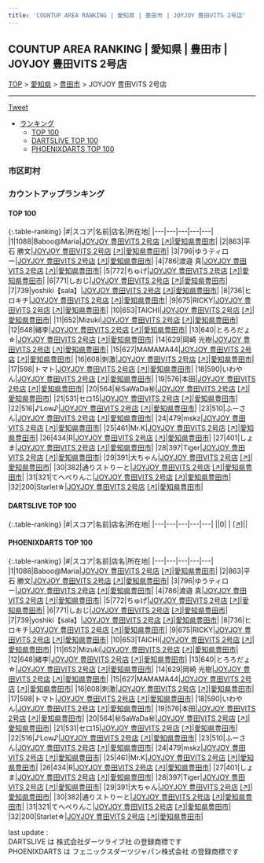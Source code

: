 ```yaml
---
title: 'COUNTUP AREA RANKING | 愛知県 | 豊田市 | JOYJOY 豊田VITS 2号店'
---
```

## COUNTUP AREA RANKING | 愛知県 | 豊田市 | JOYJOY 豊田VITS 2号店

[TOP](/darts/rank/) > [愛知県](/darts/rank/愛知県/) > [豊田市](/darts/rank/愛知県/豊田市/) > JOYJOY 豊田VITS 2号店

___

<a href="https://twitter.com/share?ref_src=twsrc%5Etfw" data-text="COUNTUP AREA RANKING | 愛知県豊田市JOYJOY 豊田VITS 2号店" class="twitter-share-button" data-hashtags="DARTSLIVE,PHOENIXDARTS,darts,ダーツ" data-show-count="false">Tweet</a>

* [ランキング](#カウントアップランキング)
    * [TOP 100](#top-100)
    * [DARTSLIVE TOP 100](#dartslive-top-100)
    * [PHOENIXDARTS TOP 100](#phoenixdarts-top-100)

### 市区町村

<ul>

</ul>

### カウントアップランキング

#### TOP 100



{:.table-ranking}
|#|スコア|名前|店名|所在地|
|---|---|---|---|---|
|1|1088|<span class="rank-name-pd">Baboo@Maria</span>|<a href="/darts/rank/shops/76875.html">JOYJOY 豊田VITS 2号店</a> <a href="https://vs.phoenixdarts.com/jp/shop/shopDetailInfo/s_76875?s_seq=76875">[↗]</a>|<a href="/darts/rank/愛知県/豊田市">愛知県豊田市</a>|
|2|863|<span class="rank-name-pd"><span class="pro-icon-pd"></span>平石 勝文</span>|<a href="/darts/rank/shops/76875.html">JOYJOY 豊田VITS 2号店</a> <a href="https://vs.phoenixdarts.com/jp/shop/shopDetailInfo/s_76875?s_seq=76875">[↗]</a>|<a href="/darts/rank/愛知県/豊田市">愛知県豊田市</a>|
|3|796|<span class="rank-name-pd">ゆうティロー</span>|<a href="/darts/rank/shops/76875.html">JOYJOY 豊田VITS 2号店</a> <a href="https://vs.phoenixdarts.com/jp/shop/shopDetailInfo/s_76875?s_seq=76875">[↗]</a>|<a href="/darts/rank/愛知県/豊田市">愛知県豊田市</a>|
|4|786|<span class="rank-name-pd"><span class="pro-icon-pd"></span>渡邉 真</span>|<a href="/darts/rank/shops/76875.html">JOYJOY 豊田VITS 2号店</a> <a href="https://vs.phoenixdarts.com/jp/shop/shopDetailInfo/s_76875?s_seq=76875">[↗]</a>|<a href="/darts/rank/愛知県/豊田市">愛知県豊田市</a>|
|5|772|<span class="rank-name-pd">ちゅげ</span>|<a href="/darts/rank/shops/76875.html">JOYJOY 豊田VITS 2号店</a> <a href="https://vs.phoenixdarts.com/jp/shop/shopDetailInfo/s_76875?s_seq=76875">[↗]</a>|<a href="/darts/rank/愛知県/豊田市">愛知県豊田市</a>|
|6|771|<span class="rank-name-pd">しおじ</span>|<a href="/darts/rank/shops/76875.html">JOYJOY 豊田VITS 2号店</a> <a href="https://vs.phoenixdarts.com/jp/shop/shopDetailInfo/s_76875?s_seq=76875">[↗]</a>|<a href="/darts/rank/愛知県/豊田市">愛知県豊田市</a>|
|7|739|<span class="rank-name-pd">yoshiki【sala】</span>|<a href="/darts/rank/shops/76875.html">JOYJOY 豊田VITS 2号店</a> <a href="https://vs.phoenixdarts.com/jp/shop/shopDetailInfo/s_76875?s_seq=76875">[↗]</a>|<a href="/darts/rank/愛知県/豊田市">愛知県豊田市</a>|
|8|736|<span class="rank-name-pd">ヒロキチ</span>|<a href="/darts/rank/shops/76875.html">JOYJOY 豊田VITS 2号店</a> <a href="https://vs.phoenixdarts.com/jp/shop/shopDetailInfo/s_76875?s_seq=76875">[↗]</a>|<a href="/darts/rank/愛知県/豊田市">愛知県豊田市</a>|
|9|675|<span class="rank-name-pd">RICKY</span>|<a href="/darts/rank/shops/76875.html">JOYJOY 豊田VITS 2号店</a> <a href="https://vs.phoenixdarts.com/jp/shop/shopDetailInfo/s_76875?s_seq=76875">[↗]</a>|<a href="/darts/rank/愛知県/豊田市">愛知県豊田市</a>|
|10|653|<span class="rank-name-pd">TAICHI</span>|<a href="/darts/rank/shops/76875.html">JOYJOY 豊田VITS 2号店</a> <a href="https://vs.phoenixdarts.com/jp/shop/shopDetailInfo/s_76875?s_seq=76875">[↗]</a>|<a href="/darts/rank/愛知県/豊田市">愛知県豊田市</a>|
|11|652|<span class="rank-name-pd">Mizuki</span>|<a href="/darts/rank/shops/76875.html">JOYJOY 豊田VITS 2号店</a> <a href="https://vs.phoenixdarts.com/jp/shop/shopDetailInfo/s_76875?s_seq=76875">[↗]</a>|<a href="/darts/rank/愛知県/豊田市">愛知県豊田市</a>|
|12|648|<span class="rank-name-pd">緒李</span>|<a href="/darts/rank/shops/76875.html">JOYJOY 豊田VITS 2号店</a> <a href="https://vs.phoenixdarts.com/jp/shop/shopDetailInfo/s_76875?s_seq=76875">[↗]</a>|<a href="/darts/rank/愛知県/豊田市">愛知県豊田市</a>|
|13|640|<span class="rank-name-pd">とろろだょ☆</span>|<a href="/darts/rank/shops/76875.html">JOYJOY 豊田VITS 2号店</a> <a href="https://vs.phoenixdarts.com/jp/shop/shopDetailInfo/s_76875?s_seq=76875">[↗]</a>|<a href="/darts/rank/愛知県/豊田市">愛知県豊田市</a>|
|14|629|<span class="rank-name-pd"><span class="pro-icon-pd"></span>岡崎 光樹</span>|<a href="/darts/rank/shops/76875.html">JOYJOY 豊田VITS 2号店</a> <a href="https://vs.phoenixdarts.com/jp/shop/shopDetailInfo/s_76875?s_seq=76875">[↗]</a>|<a href="/darts/rank/愛知県/豊田市">愛知県豊田市</a>|
|15|627|<span class="rank-name-pd">MAMAMA44</span>|<a href="/darts/rank/shops/76875.html">JOYJOY 豊田VITS 2号店</a> <a href="https://vs.phoenixdarts.com/jp/shop/shopDetailInfo/s_76875?s_seq=76875">[↗]</a>|<a href="/darts/rank/愛知県/豊田市">愛知県豊田市</a>|
|16|608|<span class="rank-name-pd">刺激</span>|<a href="/darts/rank/shops/76875.html">JOYJOY 豊田VITS 2号店</a> <a href="https://vs.phoenixdarts.com/jp/shop/shopDetailInfo/s_76875?s_seq=76875">[↗]</a>|<a href="/darts/rank/愛知県/豊田市">愛知県豊田市</a>|
|17|598|<span class="rank-name-pd">トマト</span>|<a href="/darts/rank/shops/76875.html">JOYJOY 豊田VITS 2号店</a> <a href="https://vs.phoenixdarts.com/jp/shop/shopDetailInfo/s_76875?s_seq=76875">[↗]</a>|<a href="/darts/rank/愛知県/豊田市">愛知県豊田市</a>|
|18|590|<span class="rank-name-pd">いわやん</span>|<a href="/darts/rank/shops/76875.html">JOYJOY 豊田VITS 2号店</a> <a href="https://vs.phoenixdarts.com/jp/shop/shopDetailInfo/s_76875?s_seq=76875">[↗]</a>|<a href="/darts/rank/愛知県/豊田市">愛知県豊田市</a>|
|19|576|<span class="rank-name-pd">本田</span>|<a href="/darts/rank/shops/76875.html">JOYJOY 豊田VITS 2号店</a> <a href="https://vs.phoenixdarts.com/jp/shop/shopDetailInfo/s_76875?s_seq=76875">[↗]</a>|<a href="/darts/rank/愛知県/豊田市">愛知県豊田市</a>|
|20|564|<span class="rank-name-pd">㊙︎SaWaDa㊙︎</span>|<a href="/darts/rank/shops/76875.html">JOYJOY 豊田VITS 2号店</a> <a href="https://vs.phoenixdarts.com/jp/shop/shopDetailInfo/s_76875?s_seq=76875">[↗]</a>|<a href="/darts/rank/愛知県/豊田市">愛知県豊田市</a>|
|21|531|<span class="rank-name-pd">セロ15</span>|<a href="/darts/rank/shops/76875.html">JOYJOY 豊田VITS 2号店</a> <a href="https://vs.phoenixdarts.com/jp/shop/shopDetailInfo/s_76875?s_seq=76875">[↗]</a>|<a href="/darts/rank/愛知県/豊田市">愛知県豊田市</a>|
|22|516|<span class="rank-name-pd">♪Low♪</span>|<a href="/darts/rank/shops/76875.html">JOYJOY 豊田VITS 2号店</a> <a href="https://vs.phoenixdarts.com/jp/shop/shopDetailInfo/s_76875?s_seq=76875">[↗]</a>|<a href="/darts/rank/愛知県/豊田市">愛知県豊田市</a>|
|23|510|<span class="rank-name-pd">ふーさん</span>|<a href="/darts/rank/shops/76875.html">JOYJOY 豊田VITS 2号店</a> <a href="https://vs.phoenixdarts.com/jp/shop/shopDetailInfo/s_76875?s_seq=76875">[↗]</a>|<a href="/darts/rank/愛知県/豊田市">愛知県豊田市</a>|
|24|479|<span class="rank-name-pd">mskz</span>|<a href="/darts/rank/shops/76875.html">JOYJOY 豊田VITS 2号店</a> <a href="https://vs.phoenixdarts.com/jp/shop/shopDetailInfo/s_76875?s_seq=76875">[↗]</a>|<a href="/darts/rank/愛知県/豊田市">愛知県豊田市</a>|
|25|461|<span class="rank-name-pd">Mr.K</span>|<a href="/darts/rank/shops/76875.html">JOYJOY 豊田VITS 2号店</a> <a href="https://vs.phoenixdarts.com/jp/shop/shopDetailInfo/s_76875?s_seq=76875">[↗]</a>|<a href="/darts/rank/愛知県/豊田市">愛知県豊田市</a>|
|26|434|<span class="rank-name-pd">R</span>|<a href="/darts/rank/shops/76875.html">JOYJOY 豊田VITS 2号店</a> <a href="https://vs.phoenixdarts.com/jp/shop/shopDetailInfo/s_76875?s_seq=76875">[↗]</a>|<a href="/darts/rank/愛知県/豊田市">愛知県豊田市</a>|
|27|401|<span class="rank-name-pd">しょま</span>|<a href="/darts/rank/shops/76875.html">JOYJOY 豊田VITS 2号店</a> <a href="https://vs.phoenixdarts.com/jp/shop/shopDetailInfo/s_76875?s_seq=76875">[↗]</a>|<a href="/darts/rank/愛知県/豊田市">愛知県豊田市</a>|
|28|397|<span class="rank-name-pd">Tiger</span>|<a href="/darts/rank/shops/76875.html">JOYJOY 豊田VITS 2号店</a> <a href="https://vs.phoenixdarts.com/jp/shop/shopDetailInfo/s_76875?s_seq=76875">[↗]</a>|<a href="/darts/rank/愛知県/豊田市">愛知県豊田市</a>|
|29|391|<span class="rank-name-pd">大ちゃん</span>|<a href="/darts/rank/shops/76875.html">JOYJOY 豊田VITS 2号店</a> <a href="https://vs.phoenixdarts.com/jp/shop/shopDetailInfo/s_76875?s_seq=76875">[↗]</a>|<a href="/darts/rank/愛知県/豊田市">愛知県豊田市</a>|
|30|382|<span class="rank-name-pd">通りストりーと</span>|<a href="/darts/rank/shops/76875.html">JOYJOY 豊田VITS 2号店</a> <a href="https://vs.phoenixdarts.com/jp/shop/shopDetailInfo/s_76875?s_seq=76875">[↗]</a>|<a href="/darts/rank/愛知県/豊田市">愛知県豊田市</a>|
|31|321|<span class="rank-name-pd">てへぺりんこ</span>|<a href="/darts/rank/shops/76875.html">JOYJOY 豊田VITS 2号店</a> <a href="https://vs.phoenixdarts.com/jp/shop/shopDetailInfo/s_76875?s_seq=76875">[↗]</a>|<a href="/darts/rank/愛知県/豊田市">愛知県豊田市</a>|
|32|200|<span class="rank-name-pd">Starlet☆</span>|<a href="/darts/rank/shops/76875.html">JOYJOY 豊田VITS 2号店</a> <a href="https://vs.phoenixdarts.com/jp/shop/shopDetailInfo/s_76875?s_seq=76875">[↗]</a>|<a href="/darts/rank/愛知県/豊田市">愛知県豊田市</a>|


#### DARTSLIVE TOP 100



{:.table-ranking}
|#|スコア|名前|店名|所在地|
|---|---|---|---|---|
||0|<span class="rank-name-dl"> </span>|<a href="/darts/rank/shops/.html"></a> <a href="">[↗]</a>|<a href="/darts/rank//"></a>|


#### PHOENIXDARTS TOP 100



{:.table-ranking}
|#|スコア|名前|店名|所在地|
|---|---|---|---|---|
|1|1088|<span class="rank-name-pd">Baboo@Maria</span>|<a href="/darts/rank/shops/76875.html">JOYJOY 豊田VITS 2号店</a> <a href="https://vs.phoenixdarts.com/jp/shop/shopDetailInfo/s_76875?s_seq=76875">[↗]</a>|<a href="/darts/rank/愛知県/豊田市">愛知県豊田市</a>|
|2|863|<span class="rank-name-pd"><span class="pro-icon-pd"></span>平石 勝文</span>|<a href="/darts/rank/shops/76875.html">JOYJOY 豊田VITS 2号店</a> <a href="https://vs.phoenixdarts.com/jp/shop/shopDetailInfo/s_76875?s_seq=76875">[↗]</a>|<a href="/darts/rank/愛知県/豊田市">愛知県豊田市</a>|
|3|796|<span class="rank-name-pd">ゆうティロー</span>|<a href="/darts/rank/shops/76875.html">JOYJOY 豊田VITS 2号店</a> <a href="https://vs.phoenixdarts.com/jp/shop/shopDetailInfo/s_76875?s_seq=76875">[↗]</a>|<a href="/darts/rank/愛知県/豊田市">愛知県豊田市</a>|
|4|786|<span class="rank-name-pd"><span class="pro-icon-pd"></span>渡邉 真</span>|<a href="/darts/rank/shops/76875.html">JOYJOY 豊田VITS 2号店</a> <a href="https://vs.phoenixdarts.com/jp/shop/shopDetailInfo/s_76875?s_seq=76875">[↗]</a>|<a href="/darts/rank/愛知県/豊田市">愛知県豊田市</a>|
|5|772|<span class="rank-name-pd">ちゅげ</span>|<a href="/darts/rank/shops/76875.html">JOYJOY 豊田VITS 2号店</a> <a href="https://vs.phoenixdarts.com/jp/shop/shopDetailInfo/s_76875?s_seq=76875">[↗]</a>|<a href="/darts/rank/愛知県/豊田市">愛知県豊田市</a>|
|6|771|<span class="rank-name-pd">しおじ</span>|<a href="/darts/rank/shops/76875.html">JOYJOY 豊田VITS 2号店</a> <a href="https://vs.phoenixdarts.com/jp/shop/shopDetailInfo/s_76875?s_seq=76875">[↗]</a>|<a href="/darts/rank/愛知県/豊田市">愛知県豊田市</a>|
|7|739|<span class="rank-name-pd">yoshiki【sala】</span>|<a href="/darts/rank/shops/76875.html">JOYJOY 豊田VITS 2号店</a> <a href="https://vs.phoenixdarts.com/jp/shop/shopDetailInfo/s_76875?s_seq=76875">[↗]</a>|<a href="/darts/rank/愛知県/豊田市">愛知県豊田市</a>|
|8|736|<span class="rank-name-pd">ヒロキチ</span>|<a href="/darts/rank/shops/76875.html">JOYJOY 豊田VITS 2号店</a> <a href="https://vs.phoenixdarts.com/jp/shop/shopDetailInfo/s_76875?s_seq=76875">[↗]</a>|<a href="/darts/rank/愛知県/豊田市">愛知県豊田市</a>|
|9|675|<span class="rank-name-pd">RICKY</span>|<a href="/darts/rank/shops/76875.html">JOYJOY 豊田VITS 2号店</a> <a href="https://vs.phoenixdarts.com/jp/shop/shopDetailInfo/s_76875?s_seq=76875">[↗]</a>|<a href="/darts/rank/愛知県/豊田市">愛知県豊田市</a>|
|10|653|<span class="rank-name-pd">TAICHI</span>|<a href="/darts/rank/shops/76875.html">JOYJOY 豊田VITS 2号店</a> <a href="https://vs.phoenixdarts.com/jp/shop/shopDetailInfo/s_76875?s_seq=76875">[↗]</a>|<a href="/darts/rank/愛知県/豊田市">愛知県豊田市</a>|
|11|652|<span class="rank-name-pd">Mizuki</span>|<a href="/darts/rank/shops/76875.html">JOYJOY 豊田VITS 2号店</a> <a href="https://vs.phoenixdarts.com/jp/shop/shopDetailInfo/s_76875?s_seq=76875">[↗]</a>|<a href="/darts/rank/愛知県/豊田市">愛知県豊田市</a>|
|12|648|<span class="rank-name-pd">緒李</span>|<a href="/darts/rank/shops/76875.html">JOYJOY 豊田VITS 2号店</a> <a href="https://vs.phoenixdarts.com/jp/shop/shopDetailInfo/s_76875?s_seq=76875">[↗]</a>|<a href="/darts/rank/愛知県/豊田市">愛知県豊田市</a>|
|13|640|<span class="rank-name-pd">とろろだょ☆</span>|<a href="/darts/rank/shops/76875.html">JOYJOY 豊田VITS 2号店</a> <a href="https://vs.phoenixdarts.com/jp/shop/shopDetailInfo/s_76875?s_seq=76875">[↗]</a>|<a href="/darts/rank/愛知県/豊田市">愛知県豊田市</a>|
|14|629|<span class="rank-name-pd"><span class="pro-icon-pd"></span>岡崎 光樹</span>|<a href="/darts/rank/shops/76875.html">JOYJOY 豊田VITS 2号店</a> <a href="https://vs.phoenixdarts.com/jp/shop/shopDetailInfo/s_76875?s_seq=76875">[↗]</a>|<a href="/darts/rank/愛知県/豊田市">愛知県豊田市</a>|
|15|627|<span class="rank-name-pd">MAMAMA44</span>|<a href="/darts/rank/shops/76875.html">JOYJOY 豊田VITS 2号店</a> <a href="https://vs.phoenixdarts.com/jp/shop/shopDetailInfo/s_76875?s_seq=76875">[↗]</a>|<a href="/darts/rank/愛知県/豊田市">愛知県豊田市</a>|
|16|608|<span class="rank-name-pd">刺激</span>|<a href="/darts/rank/shops/76875.html">JOYJOY 豊田VITS 2号店</a> <a href="https://vs.phoenixdarts.com/jp/shop/shopDetailInfo/s_76875?s_seq=76875">[↗]</a>|<a href="/darts/rank/愛知県/豊田市">愛知県豊田市</a>|
|17|598|<span class="rank-name-pd">トマト</span>|<a href="/darts/rank/shops/76875.html">JOYJOY 豊田VITS 2号店</a> <a href="https://vs.phoenixdarts.com/jp/shop/shopDetailInfo/s_76875?s_seq=76875">[↗]</a>|<a href="/darts/rank/愛知県/豊田市">愛知県豊田市</a>|
|18|590|<span class="rank-name-pd">いわやん</span>|<a href="/darts/rank/shops/76875.html">JOYJOY 豊田VITS 2号店</a> <a href="https://vs.phoenixdarts.com/jp/shop/shopDetailInfo/s_76875?s_seq=76875">[↗]</a>|<a href="/darts/rank/愛知県/豊田市">愛知県豊田市</a>|
|19|576|<span class="rank-name-pd">本田</span>|<a href="/darts/rank/shops/76875.html">JOYJOY 豊田VITS 2号店</a> <a href="https://vs.phoenixdarts.com/jp/shop/shopDetailInfo/s_76875?s_seq=76875">[↗]</a>|<a href="/darts/rank/愛知県/豊田市">愛知県豊田市</a>|
|20|564|<span class="rank-name-pd">㊙︎SaWaDa㊙︎</span>|<a href="/darts/rank/shops/76875.html">JOYJOY 豊田VITS 2号店</a> <a href="https://vs.phoenixdarts.com/jp/shop/shopDetailInfo/s_76875?s_seq=76875">[↗]</a>|<a href="/darts/rank/愛知県/豊田市">愛知県豊田市</a>|
|21|531|<span class="rank-name-pd">セロ15</span>|<a href="/darts/rank/shops/76875.html">JOYJOY 豊田VITS 2号店</a> <a href="https://vs.phoenixdarts.com/jp/shop/shopDetailInfo/s_76875?s_seq=76875">[↗]</a>|<a href="/darts/rank/愛知県/豊田市">愛知県豊田市</a>|
|22|516|<span class="rank-name-pd">♪Low♪</span>|<a href="/darts/rank/shops/76875.html">JOYJOY 豊田VITS 2号店</a> <a href="https://vs.phoenixdarts.com/jp/shop/shopDetailInfo/s_76875?s_seq=76875">[↗]</a>|<a href="/darts/rank/愛知県/豊田市">愛知県豊田市</a>|
|23|510|<span class="rank-name-pd">ふーさん</span>|<a href="/darts/rank/shops/76875.html">JOYJOY 豊田VITS 2号店</a> <a href="https://vs.phoenixdarts.com/jp/shop/shopDetailInfo/s_76875?s_seq=76875">[↗]</a>|<a href="/darts/rank/愛知県/豊田市">愛知県豊田市</a>|
|24|479|<span class="rank-name-pd">mskz</span>|<a href="/darts/rank/shops/76875.html">JOYJOY 豊田VITS 2号店</a> <a href="https://vs.phoenixdarts.com/jp/shop/shopDetailInfo/s_76875?s_seq=76875">[↗]</a>|<a href="/darts/rank/愛知県/豊田市">愛知県豊田市</a>|
|25|461|<span class="rank-name-pd">Mr.K</span>|<a href="/darts/rank/shops/76875.html">JOYJOY 豊田VITS 2号店</a> <a href="https://vs.phoenixdarts.com/jp/shop/shopDetailInfo/s_76875?s_seq=76875">[↗]</a>|<a href="/darts/rank/愛知県/豊田市">愛知県豊田市</a>|
|26|434|<span class="rank-name-pd">R</span>|<a href="/darts/rank/shops/76875.html">JOYJOY 豊田VITS 2号店</a> <a href="https://vs.phoenixdarts.com/jp/shop/shopDetailInfo/s_76875?s_seq=76875">[↗]</a>|<a href="/darts/rank/愛知県/豊田市">愛知県豊田市</a>|
|27|401|<span class="rank-name-pd">しょま</span>|<a href="/darts/rank/shops/76875.html">JOYJOY 豊田VITS 2号店</a> <a href="https://vs.phoenixdarts.com/jp/shop/shopDetailInfo/s_76875?s_seq=76875">[↗]</a>|<a href="/darts/rank/愛知県/豊田市">愛知県豊田市</a>|
|28|397|<span class="rank-name-pd">Tiger</span>|<a href="/darts/rank/shops/76875.html">JOYJOY 豊田VITS 2号店</a> <a href="https://vs.phoenixdarts.com/jp/shop/shopDetailInfo/s_76875?s_seq=76875">[↗]</a>|<a href="/darts/rank/愛知県/豊田市">愛知県豊田市</a>|
|29|391|<span class="rank-name-pd">大ちゃん</span>|<a href="/darts/rank/shops/76875.html">JOYJOY 豊田VITS 2号店</a> <a href="https://vs.phoenixdarts.com/jp/shop/shopDetailInfo/s_76875?s_seq=76875">[↗]</a>|<a href="/darts/rank/愛知県/豊田市">愛知県豊田市</a>|
|30|382|<span class="rank-name-pd">通りストりーと</span>|<a href="/darts/rank/shops/76875.html">JOYJOY 豊田VITS 2号店</a> <a href="https://vs.phoenixdarts.com/jp/shop/shopDetailInfo/s_76875?s_seq=76875">[↗]</a>|<a href="/darts/rank/愛知県/豊田市">愛知県豊田市</a>|
|31|321|<span class="rank-name-pd">てへぺりんこ</span>|<a href="/darts/rank/shops/76875.html">JOYJOY 豊田VITS 2号店</a> <a href="https://vs.phoenixdarts.com/jp/shop/shopDetailInfo/s_76875?s_seq=76875">[↗]</a>|<a href="/darts/rank/愛知県/豊田市">愛知県豊田市</a>|
|32|200|<span class="rank-name-pd">Starlet☆</span>|<a href="/darts/rank/shops/76875.html">JOYJOY 豊田VITS 2号店</a> <a href="https://vs.phoenixdarts.com/jp/shop/shopDetailInfo/s_76875?s_seq=76875">[↗]</a>|<a href="/darts/rank/愛知県/豊田市">愛知県豊田市</a>|


<div class="footer border-top border-gray-light mt-5 pt-3 text-right text-gray">
    last update : <span style="font-weight: italic" id="foot_last_modified"></span><br />
    DARTSLIVE は 株式会社ダーツライブ社 の登録商標です<br />
    PHOENIXDARTS は フェニックスダーツジャパン株式会社 の登録商標です<br />
</div>

<script src="https://cdnjs.cloudflare.com/ajax/libs/jquery.tablesorter/2.31.3/js/jquery.tablesorter.min.js" integrity="sha512-qzgd5cYSZcosqpzpn7zF2ZId8f/8CHmFKZ8j7mU4OUXTNRd5g+ZHBPsgKEwoqxCtdQvExE5LprwwPAgoicguNg==" crossorigin="anonymous" referrerpolicy="no-referrer"></script>
<link rel="stylesheet" href="https://cdnjs.cloudflare.com/ajax/libs/jquery.tablesorter/2.31.3/css/theme.default.min.css" integrity="sha512-wghhOJkjQX0Lh3NSWvNKeZ0ZpNn+SPVXX1Qyc9OCaogADktxrBiBdKGDoqVUOyhStvMBmJQ8ZdMHiR3wuEq8+w==" crossorigin="anonymous" referrerpolicy="no-referrer" />
<script>
$(function() {
    $(".table-ranking").tablesorter({sortList:[[0, 0]]});
    $("#foot_last_modified").text(formatDate(new Date(document.lastModified), 'yyyy-MM-dd HH:mm:ss'));
});
</script>

<script async src="https://platform.twitter.com/widgets.js" charset="utf-8"></script>